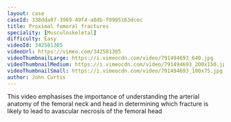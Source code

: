 ```yaml
---
layout: case
caseId: 338dda07-3969-49f4-a8db-f9905163dcec
title: Proximal femoral fractures
speciality: [Musculoskeletal]
difficulty: Easy
videoId: 342581305
videoUrl: https://vimeo.com/342581305
videoThumbnailLarge: https://i.vimeocdn.com/video/791494693_640.jpg
videoThumbnailMedium: https://i.vimeocdn.com/video/791494693_200x150.jpg
videoThumbnailSmall: https://i.vimeocdn.com/video/791494693_100x75.jpg
author: John Curtis
---
```


This video emphasises the importance of understanding the arterial anatomy of the femoral neck and head in determining which fracture is likely to lead to avascular necrosis of the femoral head